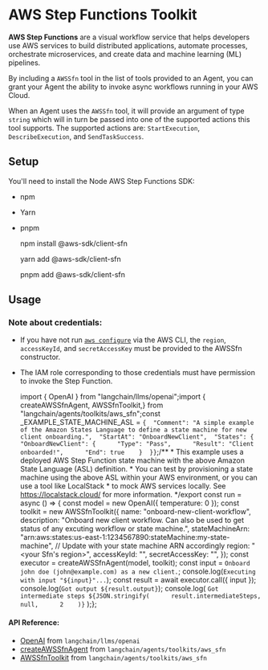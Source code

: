 AWS Step Functions Toolkit
==========================

**AWS Step Functions** are a visual workflow service that helps developers use AWS services to build distributed applications, automate processes, orchestrate microservices, and create data and machine learning (ML) pipelines.

By including a `AWSSfn` tool in the list of tools provided to an Agent, you can grant your Agent the ability to invoke async workflows running in your AWS Cloud.

When an Agent uses the `AWSSfn` tool, it will provide an argument of type `string` which will in turn be passed into one of the supported actions this tool supports. The supported actions are: `StartExecution`, `DescribeExecution`, and `SendTaskSuccess`.

Setup[​](#setup "Direct link to Setup")
---------------------------------------

You'll need to install the Node AWS Step Functions SDK:

*   npm
*   Yarn
*   pnpm

    npm install @aws-sdk/client-sfn

    yarn add @aws-sdk/client-sfn

    pnpm add @aws-sdk/client-sfn

Usage[​](#usage "Direct link to Usage")
---------------------------------------

### Note about credentials:[​](#note-about-credentials "Direct link to Note about credentials:")

*   If you have not run [`aws configure`](https://docs.aws.amazon.com/cli/latest/userguide/cli-chap-configure.html) via the AWS CLI, the `region`, `accessKeyId`, and `secretAccessKey` must be provided to the AWSSfn constructor.
*   The IAM role corresponding to those credentials must have permission to invoke the Step Function.

    import { OpenAI } from "langchain/llms/openai";import {  createAWSSfnAgent,  AWSSfnToolkit,} from "langchain/agents/toolkits/aws_sfn";const _EXAMPLE_STATE_MACHINE_ASL = `{  "Comment": "A simple example of the Amazon States Language to define a state machine for new client onboarding.",  "StartAt": "OnboardNewClient",  "States": {    "OnboardNewClient": {      "Type": "Pass",      "Result": "Client onboarded!",      "End": true    }  }}`;/** * This example uses a deployed AWS Step Function state machine with the above Amazon State Language (ASL) definition. * You can test by provisioning a state machine using the above ASL within your AWS environment, or you can use a tool like LocalStack * to mock AWS services locally. See https://localstack.cloud/ for more information. */export const run = async () => {  const model = new OpenAI({ temperature: 0 });  const toolkit = new AWSSfnToolkit({    name: "onboard-new-client-workflow",    description:      "Onboard new client workflow. Can also be used to get status of any excuting workflow or state machine.",    stateMachineArn:      "arn:aws:states:us-east-1:1234567890:stateMachine:my-state-machine", // Update with your state machine ARN accordingly    region: "<your Sfn's region>",    accessKeyId: "<your access key id>",    secretAccessKey: "<your secret access key>",  });  const executor = createAWSSfnAgent(model, toolkit);  const input = `Onboard john doe (john@example.com) as a new client.`;  console.log(`Executing with input "${input}"...`);  const result = await executor.call({ input });  console.log(`Got output ${result.output}`);  console.log(    `Got intermediate steps ${JSON.stringify(      result.intermediateSteps,      null,      2    )}`  );};

#### API Reference:

*   [OpenAI](/docs/api/llms_openai/classes/OpenAI) from `langchain/llms/openai`
*   [createAWSSfnAgent](/docs/api/agents_toolkits_aws_sfn/functions/createAWSSfnAgent) from `langchain/agents/toolkits/aws_sfn`
*   [AWSSfnToolkit](/docs/api/agents_toolkits_aws_sfn/classes/AWSSfnToolkit) from `langchain/agents/toolkits/aws_sfn`